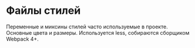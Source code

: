 # Файлы стилей

Переменные и миксины стилей часто используемые в проекте. Основные цвета и размеры. Используется less, собираются сборщиком Webpack 4+.

